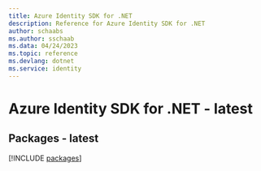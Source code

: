 ```yaml
---
title: Azure Identity SDK for .NET
description: Reference for Azure Identity SDK for .NET
author: schaabs
ms.author: sschaab
ms.data: 04/24/2023
ms.topic: reference
ms.devlang: dotnet
ms.service: identity
---
```

# Azure Identity SDK for .NET - latest
## Packages - latest
[!INCLUDE [packages](identity-index.md)]